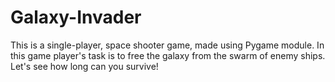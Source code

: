 # Galaxy-Invader
 This is a single-player, space shooter game, made using Pygame module. In this game player's task is to free the galaxy from the swarm of enemy ships. 
 Let's see how long can you survive!
